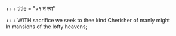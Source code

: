 +++
title = "०१ तं त्वा"

+++
WITH sacrifice we seek to thee kind Cherisher of manly might  
     In mansions of the lofty heavens;